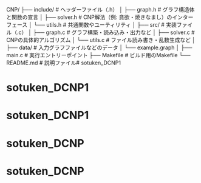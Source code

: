 CNP/
├── include/              # ヘッダーファイル（.h）
│   ├── graph.h           # グラフ構造体と関数の宣言
│   ├── solver.h          # CNP解法（例: 貪欲・焼きなまし）のインターフェース
│   └── utils.h           # 共通関数やユーティリティ
│
├── src/                  # 実装ファイル（.c）
│   ├── graph.c           # グラフ構築・読み込み・出力など
│   ├── solver.c          # CNPの具体的アルゴリズム
│   └── utils.c           # ファイル読み書き・乱数生成など
│
├── data/                 # 入力グラフファイルなどのデータ
│   └── example.graph
│
├── main.c                # 実行エントリーポイント
├── Makefile              # ビルド用のMakefile
└── README.md             # 説明ファイル# sotuken_DCNP1
# sotuken_DCNP1
# sotuken_DCNP1
# sotuken_DCNP
# sotuken_DCNP
